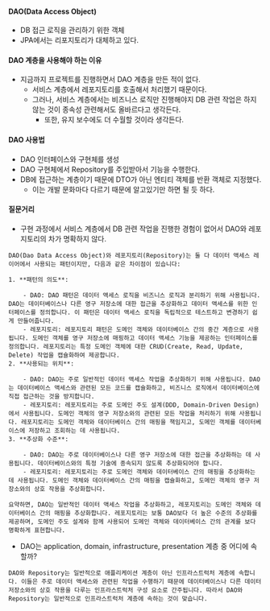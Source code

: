 #### DAO(Data Access Object)
- DB 접근 로직을 관리하기 위한 객체
- JPA에서는 리포지토리가 대체하고 있다.


#### DAO 계층을 사용해야 하는 이유
- 지금까지 프로젝트를 진행하면서 DAO 계층을 만든 적이 없다.
	- 서비스 계층에서 레포지토리를 호출해서 처리했기 때문이다.
	- 그러나, 서비스 계층에서는 비즈니스 로직만 진행해야지 DB 관련 작업은 하지 않는 것이 종속성 관련해서도 올바르다고 생각든다.
		- 또한, 유지 보수에도 더 수월할 것이라 생각든다.


#### DAO 사용법
- DAO 인터페이스와 구현체를 생성
- DAO 구현체에서 Repository를 주입받아서 기능을 수행한다.
- DB에 접근하는 계층이기 때문에 DTO가 아닌 엔티티 객체를 반환 객체로 지정했다.
	- 이는 개발 문화마다 다르기 때문에 알고있기만 하면 될 듯 하다.


#### 질문거리
- 구현 과정에서 서비스 계층에서 DB 관련 작업을 진행한 경험이 없어서 DAO와 레포지토리의 차가 명확하지 않다.

```
DAO(Dao Data Access Object)와 레포지토리(Repository)는 둘 다 데이터 액세스 레이어에서 사용되는 패턴이지만, 다음과 같은 차이점이 있습니다:

1. **패턴의 의도**:
    
    - DAO: DAO 패턴은 데이터 액세스 로직을 비즈니스 로직과 분리하기 위해 사용됩니다. DAO는 데이터베이스나 다른 영구 저장소에 대한 접근을 추상화하고 데이터 액세스를 위한 인터페이스를 정의합니다. 이 패턴은 데이터 액세스 로직을 독립적으로 테스트하고 변경하기 쉽게 만들어줍니다.
    - 레포지토리: 레포지토리 패턴은 도메인 객체와 데이터베이스 간의 중간 계층으로 사용됩니다. 도메인 객체를 영구 저장소에 매핑하고 데이터 액세스 기능을 제공하는 인터페이스를 정의합니다. 레포지토리는 특정 도메인 객체에 대한 CRUD(Create, Read, Update, Delete) 작업을 캡슐화하여 제공합니다.
2. **사용되는 위치**:
    
    - DAO: DAO는 주로 일반적인 데이터 액세스 작업을 추상화하기 위해 사용됩니다. DAO는 데이터베이스 액세스와 관련된 모든 코드를 캡슐화하고, 비즈니스 로직에서 데이터베이스에 직접 접근하는 것을 방지합니다.
    - 레포지토리: 레포지토리는 주로 도메인 주도 설계(DDD, Domain-Driven Design)에서 사용됩니다. 도메인 객체의 영구 저장소와의 관련된 모든 작업을 처리하기 위해 사용됩니다. 레포지토리는 도메인 객체와 데이터베이스 간의 매핑을 책임지고, 도메인 객체를 데이터베이스에 저장하고 조회하는 데 사용됩니다.
3. **추상화 수준**:
    
    - DAO: DAO는 주로 데이터베이스나 다른 영구 저장소에 대한 접근을 추상화하는 데 사용됩니다. 데이터베이스와의 특정 기술에 종속되지 않도록 추상화되어야 합니다.
    - 레포지토리: 레포지토리는 주로 도메인 객체와 데이터베이스 간의 매핑을 추상화하는 데 사용됩니다. 도메인 객체와 데이터베이스 간의 매핑을 캡슐화하고, 도메인 객체의 영구 저장소와의 상호 작용을 추상화합니다.

요약하면, DAO는 일반적인 데이터 액세스 작업을 추상화하고, 레포지토리는 도메인 객체와 데이터베이스 간의 매핑을 추상화합니다. 레포지토리는 보통 DAO보다 더 높은 수준의 추상화를 제공하며, 도메인 주도 설계와 함께 사용되어 도메인 객체와 데이터베이스 간의 관계를 보다 명확하게 표현합니다.
```

- DAO는 application, domain, infrastructure, presentation 계층 중 어디에 속할까?

```
DAO와 Repository는 일반적으로 애플리케이션 계층이 아닌 인프라스트럭처 계층에 속합니다. 이들은 주로 데이터 액세스와 관련된 작업을 수행하기 때문에 데이터베이스나 다른 데이터 저장소와의 상호 작용을 다루는 인프라스트럭처 구성 요소로 간주됩니다. 따라서 DAO와 Repository는 일반적으로 인프라스트럭처 계층에 속하는 것이 맞습니다.
```